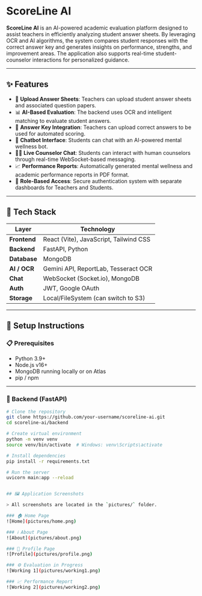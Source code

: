 # ScoreLine AI

**ScoreLine AI** is an AI-powered academic evaluation platform designed to assist teachers in efficiently analyzing student answer sheets. By leveraging OCR and AI algorithms, the system compares student responses with the correct answer key and generates insights on performance, strengths, and improvement areas. The application also supports real-time student-counselor interactions for personalized guidance.

---

## ✨ Features

- 🧾 **Upload Answer Sheets**: Teachers can upload student answer sheets and associated question papers.
- 📊 **AI-Based Evaluation**: The backend uses OCR and intelligent matching to evaluate student answers.
- 📃 **Answer Key Integration**: Teachers can upload correct answers to be used for automated scoring.
- 🧠 **Chatbot Interface**: Students can chat with an AI-powered mental wellness bot.
- 👩‍🏫 **Live Counselor Chat**: Students can interact with human counselors through real-time WebSocket-based messaging.
- 📈 **Performance Reports**: Automatically generated mental wellness and academic performance reports in PDF format.
- 🔐 **Role-Based Access**: Secure authentication system with separate dashboards for Teachers and Students.

---

## 🧠 Tech Stack

| Layer         | Technology                            |
|---------------|----------------------------------------|
| **Frontend**  | React (Vite), JavaScript, Tailwind CSS |
| **Backend**   | FastAPI, Python                        |
| **Database**  | MongoDB                                |
| **AI / OCR**  | Gemini API, ReportLab, Tesseract OCR   |
| **Chat**      | WebSocket (Socket.io), MongoDB         |
| **Auth**      | JWT, Google OAuth                      |
| **Storage**   | Local/FileSystem (can switch to S3)    |

---

## 🚀 Setup Instructions

### 📋 Prerequisites

- Python 3.9+
- Node.js v16+
- MongoDB running locally or on Atlas
- pip / npm

---

### 🧩 Backend (FastAPI)

```bash
# Clone the repository
git clone https://github.com/your-username/scoreline-ai.git
cd scoreline-ai/backend

# Create virtual environment
python -m venv venv
source venv/bin/activate  # Windows: venv\Scripts\activate

# Install dependencies
pip install -r requirements.txt

# Run the server
uvicorn main:app --reload


## 🖼️ Application Screenshots

> All screenshots are located in the `pictures/` folder.

### 🏠 Home Page
![Home](pictures/home.png)

### ℹ️ About Page
![About](pictures/about.png)

### 👤 Profile Page
![Profile](pictures/profile.png)

### ⚙️ Evaluation in Progress
![Working 1](pictures/working1.png)

### 📈 Performance Report
![Working 2](pictures/working2.png)

